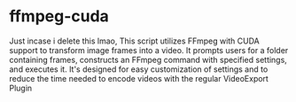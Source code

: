 # ffmpeg-cuda
Just incase i delete this lmao,
This script utilizes FFmpeg with CUDA support to transform image frames into a video. 
It prompts users for a folder containing frames, constructs an FFmpeg command with specified settings, and executes it.
It's designed for easy customization of settings and to reduce the time needed to encode videos with the regular VideoExport Plugin
